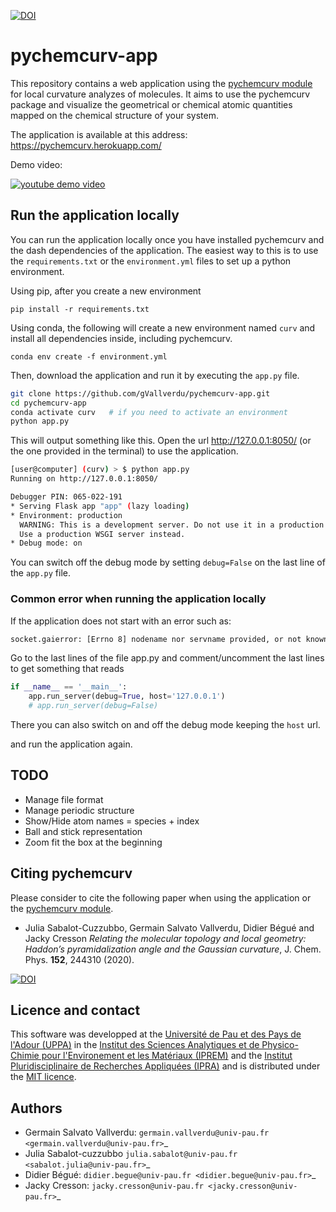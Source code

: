 [![DOI](https://img.shields.io/badge/DOI-doi.org%2F10.1063%2F5.0008368-blue)](https://aip.scitation.org/doi/10.1063/5.0008368)

# pychemcurv-app

This repository contains a web application using the [pychemcurv module](https://github.com/gVallverdu/pychemcurv)
for local curvature analyzes of molecules. It aims to use the pychemcurv 
package and visualize the geometrical or chemical atomic quantities mapped on 
the chemical structure of your system.

The application is available at this address: https://pychemcurv.herokuapp.com/

Demo video:

[![youtube demo video](https://img.youtube.com/vi/q7UO5Gou-lw/0.jpg)](https://www.youtube.com/watch?v=q7UO5Gou-lw)

## Run the application locally

You can run the application locally once you have installed pychemcurv and
the dash dependencies of the application. The easiest way to this is to use
the `requirements.txt` or the `environment.yml` files to set up a python 
environment.

Using pip, after you create a new environment

    pip install -r requirements.txt

Using conda, the following will create a new environment named `curv` and
install all dependencies inside, including pychemcurv.

    conda env create -f environment.yml

Then, download the application and run it by executing the 
`app.py` file.

```sh
git clone https://github.com/gVallverdu/pychemcurv-app.git
cd pychemcurv-app
conda activate curv   # if you need to activate an environment
python app.py
```

This will output something like this. Open the url http://127.0.0.1:8050/ 
(or the one provided in the terminal) to use the application.

```sh
[user@computer] (curv) > $ python app.py
Running on http://127.0.0.1:8050/

Debugger PIN: 065-022-191
* Serving Flask app "app" (lazy loading)
* Environment: production
  WARNING: This is a development server. Do not use it in a production deployment.
  Use a production WSGI server instead.
* Debug mode: on
````

You can switch off the debug mode by setting `debug=False` on the last line of 
the `app.py` file.

### Common error when running the application locally

If the application does not start with an error such as:

```sh
socket.gaierror: [Errno 8] nodename nor servname provided, or not known
```

Go to the last lines of the file app.py and comment/uncomment the last
lines to get something that reads

```py
if __name__ == '__main__':
    app.run_server(debug=True, host='127.0.0.1')
    # app.run_server(debug=False)
```

There you can also switch on and off the debug mode keeping the `host` url.

and run the application again.

## TODO

* Manage file format
* Manage periodic structure
* Show/Hide atom names = species + index
* Ball and stick representation
* Zoom fit the box at the beginning

## Citing pychemcurv

Please consider to cite the following paper when using the application or the
[pychemcurv module](https://github.com/gVallverdu/pychemcurv).

* Julia Sabalot-Cuzzubbo, Germain Salvato Vallverdu, Didier Bégué and Jacky Cresson
*Relating the molecular topology and local geometry: Haddon’s pyramidalization angle and the Gaussian curvature*, 
J. Chem. Phys. **152**, 244310 (2020).

[![DOI](https://img.shields.io/badge/DOI-doi.org%2F10.1063%2F5.0008368-blue)](https://aip.scitation.org/doi/10.1063/5.0008368)


## Licence and contact

This software was developped at the [Université de Pau et des Pays de l'Adour (UPPA)](http://www.univ-pau.fr)
in the [Institut des Sciences Analytiques et de Physico-Chimie pour l'Environement et les Matériaux (IPREM)](http://iprem.univ-pau.fr)
and the [Institut Pluridisciplinaire de Recherches Appliquées (IPRA)](http://ipra.univ-pau.fr/) and is distributed under the 
[MIT licence](https://opensource.org/licenses/MIT).

## Authors

* Germain Salvato Vallverdu: `germain.vallverdu@univ-pau.fr <germain.vallverdu@univ-pau.fr>`_
* Julia Sabalot-cuzzubbo `julia.sabalot@univ-pau.fr  <sabalot.julia@univ-pau.fr>`_
* Didier Bégué: `didier.begue@univ-pau.fr <didier.begue@univ-pau.fr>`_
* Jacky Cresson: `jacky.cresson@univ-pau.fr <jacky.cresson@univ-pau.fr>`_

